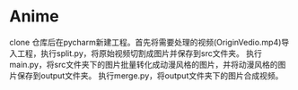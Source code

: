 # Anime
clone 仓库后在pycharm新建工程。首先将需要处理的视频(OriginVedio.mp4)导入工程，执行split.py，将原始视频切割成图片并保存到src文件夹。
执行main.py，将src文件夹下的图片批量转化成动漫风格的图片，并将动漫风格的图片保存到output文件夹。
执行merge.py，将output文件夹下的图片合成视频。
